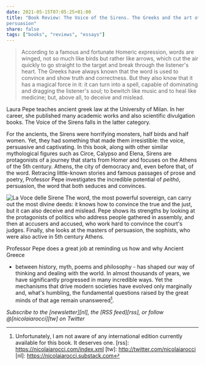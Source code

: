 ```yaml
---
date: 2021-05-15T07:05:25+01:00
title: "Book Review: The Voice of the Sirens. The Greeks and the art of
persuasion"
share: false
tags: ["books", "reviews", "essays"]
---
```

> According to a famous and fortunate Homeric expression, words are winged, not
> so much like birds but rather like arrows, which cut the air quickly to go
> straight to the target and break through the listener's heart. The Greeks
> have always known that the word is used to convince and show truth and
> correctness. But they also know that it has a magical force in it: it can
> turn into a spell, capable of dominating and dragging the listener's soul; to
> bewitch like music and to heal like medicine; but, above all, to deceive and
> mislead. 

Laura Pepe teaches ancient greek law at the University of Milan. In her career,
she published many academic works and also scientific divulgation books. The
Voice of the Sirens falls in the latter category.

For the ancients, the Sirens were horrifying monsters, half birds and half
women. Yet, they had something that made them irresistible: the voice,
persuasive and captivating. In this book, along with other similar mythological
figures such as Circe, Calypso and Elena, Sirens are protagonists of a journey
that starts from Homer and focuses on the Athens of the 5th century. Athens,
the city of democracy and, even before that, of the word. Retracing
little-known stories and famous passages of prose and poetry, Professor Pepe
investigates the incredible potential of *peithó*, persuasion, the word that
both seduces and convinces. 

![La Voce delle Sirene](/images/la-voce-delle-sirene.jpg#right)
The word, the most powerful sovereign, can carry out the most divine deeds: it
knows how to convince the true and the just, but it can also deceive and
mislead. Pepe shows its strengths by looking at the protagonists of politics
who address people gathered in assembly, and then at accusers and accused, who
work hard to convince the court's judges. Finally, she looks at the masters of
persuasion, the sophists, who were also active in 5th century Athens.

Professor Pepe does a great job at reminding us how and why Ancient Greece
- between history, myth, poems and philosophy - has shaped our way of thinking
and dealing with the world. In almost thousands of years, we have significantly
progressed in many incredible ways. Yet the mechanisms that drive modern
societies have evolved only marginally and, what's humbling, the fundamental
questions raised by the great minds of that age remain unanswered[^1].

*Subscribe to the [newsletter][nl], the [RSS feed][rss], or follow @[nicolaiarocci][tw] on Twitter*

 [^1]: Unfortunately, I am not aware of any international edition currently available for this book. It deserves one.
 [rss]: https://nicolaiarocci.com/index.xml
 [tw]: http://twitter.com/nicolaiarocci
 [nl]: https://nicolaiarocci.substack.com
